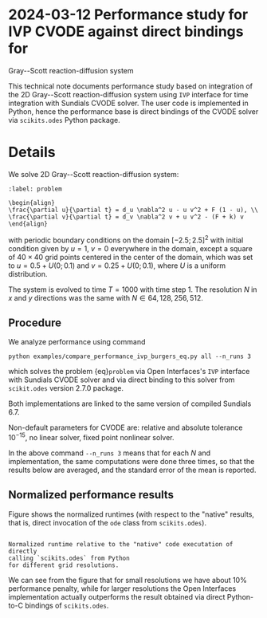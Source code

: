 # 2024-03-12 Performance study for IVP CVODE against direct bindings for
Gray--Scott reaction-diffusion system

This technical note documents performance study based on integration
of the 2D Gray--Scott reaction-diffusion system using `IVP` interface
for time integration with Sundials CVODE solver.
The user code is implemented in Python, hence the performance base
is direct bindings of the CVODE solver via `scikits.odes` Python package.

# Details

We solve 2D Gray--Scott reaction-diffusion system:
```{math}
:label: problem

\begin{align}
\frac{\partial u}{\partial t} = d_u \nabla^2 u - u v^2 + F (1 - u), \\
\frac{\partial v}{\partial t} = d_v \nabla^2 v + u v^2 - (F + k) v
\end{align}
```
with periodic boundary conditions on the domain $[-2.5; 2.5]^2$ with initial
condition given by $u = 1$, $v = 0$ everywhere in the domain, except
a square of $40 \times 40$ grid points  centered in the center of the domain,
which was set to $u = 0.5 + U(0; 0.1)$ and $v = 0.25 + U(0; 0.1)$, where
$U$ is a uniform distribution.

The system is evolved to time $T = 1000$ with time step 1.
The resolution $N$ in $x$ and $y$ directions was the same with $N \in {64, 128,
256, 512}$.

## Procedure

We analyze performance using command
```shell
python examples/compare_performance_ivp_burgers_eq.py all --n_runs 3
```
which solves the problem {eq}`problem` via Open Interfaces's `IVP` interface
with Sundials CVODE solver and via direct binding to this solver from
`scikit.odes` version 2.7.0 package.

Both implementations are linked to the same version of compiled Sundials 6.7.

Non-default parameters for CVODE are: relative and absolute tolerance
$10^{-15}$, no linear solver, fixed point nonlinear solver.

In the above command `--n_runs 3` means that for each $N$ and implementation,
the same computations were done three times, so that the results below
are averaged, and the standard error of the mean is reported.

## Normalized performance results

Figure shows the normalized runtimes (with respect to the "native" results,
that is, direct invocation of the `ode` class from `scikits.odes`).

```{figure} img/2024-03-12-ivp_cvode_gs_perf_normalized.pdf

Normalized runtime relative to the "native" code executation of directly
calling `scikits.odes` from Python
for different grid resolutions.
```

We can see from the figure that for small resolutions we have about 10%
performance penalty, while for larger resolutions the Open Interfaces
implementation actually outperforms the result obtained via direct
Python-to-C bindings of `scikits.odes`.
